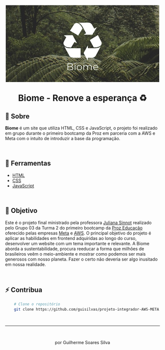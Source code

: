 <h1 align="center">
    <img src="./assets/images/biome-header.jpg">
    <p>Biome - Renove a esperança ♻ </p>
</h1>

## 📄 Sobre

**Biome** é um site que utiliza HTML, CSS e JavaScript, o projeto foi realizado em grupo durante o primeiro bootcamp da Proz em parceria com a AWS e Meta com o intuito de introduzir a base da programação.

<br>

## 🔨 Ferramentas

- [HTML](https://www.w3.org/TR/html/)
- [CSS](https://www.w3.org/TR/html/)
- [JavaScript](https://developer.mozilla.org/docs/Web/JavaScript/Guide)

<br>

## 🎯 Objetivo

Este é o projeto final ministrado pela professora [Juliana Sinnot](https://github.com/julianasinnott) realizado pelo Grupo 03 da Turma 2 do primeiro bootcamp da [Proz Educação](https://prozeducacao.com.br/) oferecido pelas empresas [Meta](https://about.meta.com/) e [AWS](https://aws.amazon.com/). O principal objetivo do projeto é aplicar as habilidades em frontend adquiridas ao longo do curso, desenvolver um website com um tema importante e relevante. A Biome aborda a sustentabilidade, procura reeducar a forma que milhões de brasileiros veêm o meio-ambiente e mostrar como podemos ser mais generosos com nosso planeta. Fazer o certo não deveria ser algo inusitado em nossa realidade.

<br>

## ⚡ Contribua

```bash
    # Clone o repositório
    git clone https://github.com/guisilvas/projeto-integrador-AWS-META.git
```

<br>

---
<br>

<p align="center">por Guilherme Soares Silva</p>